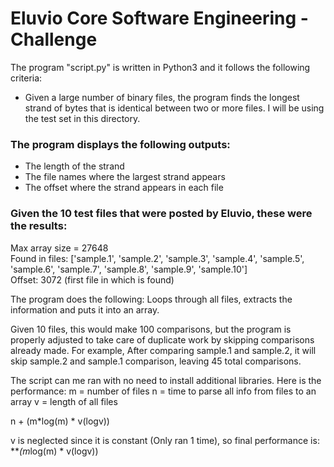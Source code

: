 # Eluvio Core Software Engineering - Challenge

The program "script.py" is written in Python3 and it follows the following criteria: 
- Given a large number of binary files, the program finds the longest strand of bytes
  that is identical between two or more files. I will be using the test set in this 
  directory.
  
### The program displays the following outputs:
- The length of the strand
- The file names where the largest strand appears
- The offset where the strand appears in each file

### Given the 10 test files that were posted by Eluvio, these were the results:
Max array size = 27648   
Found in files:  ['sample.1', 'sample.2', 'sample.3', 'sample.4', 'sample.5', 'sample.6', 'sample.7', 'sample.8', 'sample.9', 'sample.10']   
Offset: 3072 (first file in which is found) 

The program does the following:
Loops through all files, extracts the information and puts it into an array. 

Given 10 files, this would make 100 comparisons, but the program is properly adjusted 
to take care of duplicate work by skipping comparisons already made. For example, 
After comparing sample.1 and sample.2, it will skip sample.2 and sample.1 comparison,
leaving 45 total comparisons.

The script can me ran with no need to install additional libraries. Here is the performance:
m = number of files
n = time to parse all info from files to an array
v = length of all files 

n + (m*log(m) * v(logv))

v is neglected since it is constant (Only ran 1 time), so final performance is:
***(m*log(m) * v(logv))

